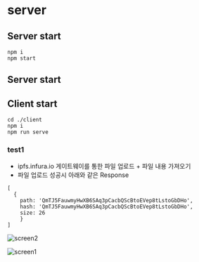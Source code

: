 # server

## Server start
```
npm i
npm start
```
## Server start
## Client start
```
cd ./client
npm i
npm run serve
```

### test1
+ ipfs.infura.io 게이트웨이를 통한 파일 업로드 + 파일 내용 가져오기
+ 파일 업로드 성공시 아래와 같은 Response
```
[
  {
    path: 'QmTJ5FauwmyHwXB6SAq3pCacbQScBtoEVep8tLstoGbDHo',
    hash: 'QmTJ5FauwmyHwXB6SAq3pCacbQScBtoEVep8tLstoGbDHo',
    size: 26
    }
]
```
![screen2](https://user-images.githubusercontent.com/4207593/53072914-d67da300-3529-11e9-9cf3-08767ddee3d6.png)

![screen1](https://user-images.githubusercontent.com/4207593/53072913-d5e50c80-3529-11e9-9963-19e94081b867.png)
